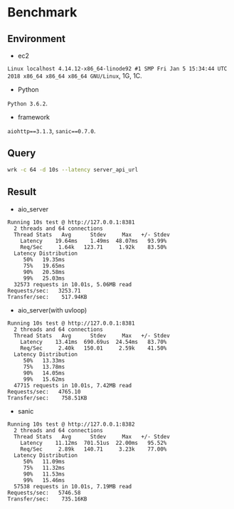 
Benchmark
=========

Environment
-----------

  * ec2

`Linux localhost 4.14.12-x86_64-linode92 #1 SMP Fri Jan 5 15:34:44 UTC 2018 x86_64 x86_64 x86_64 GNU/Linux`, 1G, 1C.

  * Python

`Python 3.6.2`.

  * framework

`aiohttp==3.1.3`, `sanic==0.7.0`.


Query
-----

```bash
wrk -c 64 -d 10s --latency server_api_url
```


Result
------

  * aio_server

```
Running 10s test @ http://127.0.0.1:8381
  2 threads and 64 connections
  Thread Stats   Avg      Stdev     Max   +/- Stdev
    Latency    19.64ms    1.49ms  48.07ms   93.99%
    Req/Sec     1.64k   123.71     1.92k    83.50%
  Latency Distribution
     50%   19.35ms
     75%   19.65ms
     90%   20.58ms
     99%   25.03ms
  32573 requests in 10.01s, 5.06MB read
Requests/sec:   3253.71
Transfer/sec:    517.94KB
```

  * aio_server(with uvloop)

```
Running 10s test @ http://127.0.0.1:8381
  2 threads and 64 connections
  Thread Stats   Avg      Stdev     Max   +/- Stdev
    Latency    13.41ms  690.69us  24.54ms   83.70%
    Req/Sec     2.40k   150.01     2.59k    41.50%
  Latency Distribution
     50%   13.33ms
     75%   13.78ms
     90%   14.05ms
     99%   15.62ms
  47715 requests in 10.01s, 7.42MB read
Requests/sec:   4765.10
Transfer/sec:    758.51KB
```

  * sanic

```
Running 10s test @ http://127.0.0.1:8382
  2 threads and 64 connections
  Thread Stats   Avg      Stdev     Max   +/- Stdev
    Latency    11.12ms  701.51us  22.00ms   95.52%
    Req/Sec     2.89k   140.71     3.23k    77.00%
  Latency Distribution
     50%   11.09ms
     75%   11.32ms
     90%   11.53ms
     99%   15.46ms
  57538 requests in 10.01s, 7.19MB read
Requests/sec:   5746.58
Transfer/sec:    735.16KB
```
